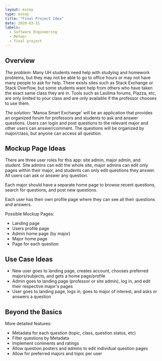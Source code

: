 ```yaml
---
layout: essay
type: essay
title: "Final Project Idea"
date: 2020-03-31
labels:
  - Software Engineering
  - Meteor
  - final project
---
```

<h2>Overview</h2>
<p>
<i>The problem:</i> Many UH students need help with studying and homework problems, but they may not be able to go to office hours or may not have many people to ask for help.  There exists sites such as Stack Exchange or Stack Overflow, but some students want help from others who have taken the exact same class they are in.  Tools such as Laulima forums, Piazza, etc, are only limited to your class and are only available if the professor chooses to use them.
</p>
<p>
<i>The solution:</i> 'Manoa Smart Exchange' will be an application that provides an organized forum for professors and students to ask and answer questions.  Users can login and post questions to the relevant major and other users can answer/comment.  The questions will be organized by major/class, but anyone can access all question.  
</p>

<h2>Mockup Page Ideas</h2>
<p>
There are three user roles for this app: site admin, major admin, and student.  Site admins can edit the whole site, major admins can edit only pages within their major, and students can only edit questions they answer.  All users can ask or answer any question.  
</p>
<p>
Each major should have a separate home page to browse recent questions, search for questions, and post new questions.
</p>
<p>
Each user has their own profile page where they can see all their questions and answers.
</p>
<p>Possible Mockup Pages:</p>
<ul>
<li>Landing page</li>
<li>Users profile page</li>
<li>Admin home page (by major)</li>
<li>Major home page</li>
<li>Page for each question</li>
</ul>

<h2>Use Case Ideas</h2>
<ul>
<li>New user goes to landing page, creates account, chooses preferred majors/subjects, and gets a home page/profile</li>
<li>Admin goes to landing page (professor or site admin), log in, and edit their respective major's pages</li>
<li>User goes to landing page, logs in, goes to major of interest, and asks or answers a question</li>
</ul>

<h2>Beyond the Basics</h2>
<p>More detailed features:</p>
<ul>
<li>Metadata for each question (topic, class, question status, etc)</li>
<li>Filter questions by Metadata</li>
<li>Implement comments and ratings</li>
<li>Allow question posters and admins to edit individual question pages</li>
<li>Allow for preferred majors and topic per user</li>
</ul>
